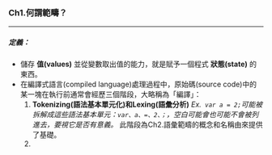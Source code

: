 ### Ch1.何謂範疇？
---

##### 定義：

* 儲存 **值(values)** 並從變數取出值的能力，就是賦予一個程式 **狀態(state)** 的東西。
* 在編譯式語言(compiled language)處理過程中，原始碼(source code)中的某一塊在執行前通常會經歷三個階段，大略稱為「編譯」：
  1. **Tokenizing(語法基本單元化)和Lexing(語彙分析)**
   *Ex.` var a = 2;`可能被拆解成這些語法基本單元：`var、a、=、2、；`，空白可能會也可能不會被列進去，要視它是否有意義。*
   此階段為Ch2.語彙範疇的概念和名稱由來提供了基礎。
  2. 


